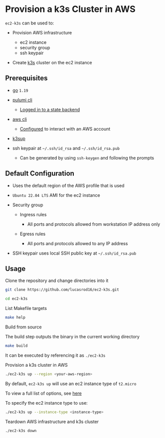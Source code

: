 # Provision a k3s Cluster in AWS

`ec2-k3s` can be used to:

- Provision AWS infrastructure
  - ec2 instance
  - security group
  - ssh keypair

- Create [k3s](https://docs.k3s.io/) cluster on the ec2 instance

## Prerequisites

- [go](https://go.dev/doc/install) `1.19`

- [pulumi cli](https://www.pulumi.com/docs/get-started/install/)
  - [Logged in to a state backend](https://www.pulumi.com/docs/intro/concepts/state/#logging-into-and-out-of-state-backends)

- [aws cli](https://docs.aws.amazon.com/cli/latest/userguide/getting-started-install.html)
  - [Configured](https://docs.aws.amazon.com/cli/latest/userguide/cli-configure-quickstart.html) to interact with an AWS account

- [k3sup](https://github.com/alexellis/k3sup)

- ssh keypair at `~/.ssh/id_rsa` and `~/.ssh/id_rsa.pub`
  - Can be generated by using `ssh-keygen` and following the prompts

## Default Configuration

- Uses the default region of the AWS profile that is used

- `Ubuntu 22.04 LTS` AMI for the ec2 instance

- Security group

  - Ingress rules
  
    - All ports and protocols allowed from workstation IP address only

  - Egress rules

    - All ports and protocols allowed to any IP address

- SSH keypair uses local SSH public key at `~/.ssh/id_rsa.pub`

## Usage

Clone the repository and change directories into it

```bash
git clone https://github.com/lucasrod16/ec2-k3s.git

cd ec2-k3s
```

List Makefile targets

```bash
make help
```

Build from source

The build step outputs the binary in the current working directory

```bash
make build
```

It can be executed by referencing it as `./ec2-k3s`

Provision a k3s cluster in AWS

```bash
./ec2-k3s up --region <your-aws-region>
```

By default, `ec2-k3s up` will use an ec2 instance type of `t2.micro`

To view a full list of options, see [here](https://aws.amazon.com/ec2/instance-types/)

To specify the ec2 instance type to use:

```bash
./ec2-k3s up --instance-type <instance-type>
```

Teardown AWS infrastructure and k3s cluster

```bash
./ec2-k3s down
```
